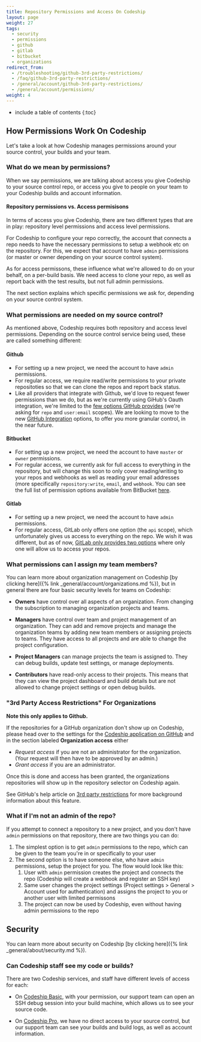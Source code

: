 ```yaml
---
title: Repository Permissions and Access On Codeship
layout: page
weight: 27
tags:
  - security
  - permissions
  - github
  - gitlab
  - bitbucket
  - organizations
redirect_from:
  - /troubleshooting/github-3rd-party-restrictions/
  - /faq/github-3rd-party-restrictions/
  - /general/account/github-3rd-party-restrictions/
  - /general/account/permissions/
weight: 4
---
```


* include a table of contents
{:toc}

## How Permissions Work On Codeship

Let's take a look at how Codeship manages permissions around your source control, your builds and your team.

### What do we mean by permissions?

When we say permissions, we are  talking about access you give Codeship to your source control repo, or access you give to people on your team to your Codeship builds and account information.

#### Repository permissions vs. Access permisisons ####

In terms of access you give Codeship, there are two different types that are in play: repository level permissions and access level permissions.

For Codeship to configure your repo correctly, the account that connects a repo needs to have the necessary permissions to setup a webhook etc on the repository. For this, we expect that account to have `admin` permissions (or master or owner depending on your source control system).

As for access permissons, these influence what we're allowed to do on your behalf, on a per-build basis. We need access to clone your repo, as well as report back with the test results, but not full admin permissions.

The next section explains which specific permissions we ask for, depending on your source control system.

### What permissions are needed on my source control?

As mentioned above, Codeship requires both repository and access level permissions. Depending on the source control service being used, these are called something different:

#### Github

- For setting up a new project, we need the account to have `admin` permissions.
- For regular access, we require read/write permissions to your private repositoties so that we can clone the repos and report back status.
- Like all providers that integrate with Github, we'd love to request fewer permissions than we do, but as we're currently using GiHub's Oauth integration, we're limited to the [few options GitHub provides](https://developer.github.com/v3/oauth/#scopes) (we're asking for `repo` and `user:email` scopes). We are looking to move to the new [GitHub Integration](https://developer.github.com/early-access/integrations/integrations-vs-oauth-applications/) options, to offer you more granular control, in the near future.

#### Bitbucket

- For setting up a new project, we need the account to have `master` or `owner` permissions.
- For regular access, we currently ask for full access to everything in the repository, but will change this soon to only cover reading/writing to your repos and webhooks as well as reading your email addresses (more specifically `repository:write`, `email`, and `webhook`. You can see the full list of permission options available from BitBucket [here](https://developer.atlassian.com/bitbucket/concepts/bitbucket-rest-scopes.html).

#### Gitlab
- For setting up a new project, we need the account to have `admin` permissions.
- For regular access, GitLab only offers one option (the `api` scope), which unfortunately gives us access to everything on the repo. We wish it was different, but as of now, [GitLab only provides two options](https://docs.gitlab.com/ee/integration/oauth_provider.html#authorized-applications) where only one will allow us to access your repos.

### What permissions can I assign my team members?

You can learn more about organization management on Codeship [by clicking here]({% link _general/account/organizations.md %}), but in general there are four basic security levels for teams on Codeship:

- **Owners** have control over all aspects of an organization. From changing the subscription to managing organization projects and teams.

- **Managers** have control over team and project management of an organization. They can add and remove projects and manage the organization teams by adding new team members or assigning projects to teams. They have access to all projects and are able to change the project configuration.

- **Project Managers** can manage projects the team is assigned to. They can debug builds, update test settings, or manage deployments.

- **Contributors** have read-only access to their projects. This means that they can view the project dashboard and build details but are not allowed to change project settings or open debug builds.

### "3rd Party Access Restrictions" For Organizations

**Note this only applies to Github.**

If the repositories for a GitHub organization don't show up on Codeship, please head over to the settings for the [Codeship application on GitHub](https://github.com/settings/connections/applications/457423eb34859f8eb490) and in the section labeled **Organization access** either

* _Request access_ if you are not an administrator for the organization. (Your request will then have to be approved by an admin.)
* _Grant access_ if you are an administrator.

Once this is done and access has been granted, the organizations repositories will show up in the repository selector on Codeship again.

See GitHub's help article on [3rd party restrictions](https://help.github.com/articles/about-third-party-application-restrictions/) for more background information about this feature.

### What if I'm not an admin of the repo?

If you attempt to connect a repository to a new project, and you don't have `admin` permissions on that repository, there are two things you can do:

1. The simplest option is to get `admin` permissions to the repo, which can be given to the team you're in or specifically to your user
1. The second option is to have someone else, who have `admin` permissions, setup the project for you. The flow would look like this:
    1. User with `admin` permission creates the project and connects the repo (Codeship will create a webhook and register an SSH key)
    1. Same user changes the project settings (Project settings > General > Account used for authentication) and assigns the project to you or another user with limited permissons
    1. The project can now be used by Codeship, even without having admin permissions to the repo

## Security

You can learn more about security on Codeship [by clicking here]({% link _general/about/security.md %}).

### Can Codeship staff see my code or builds?

There are two Codeship services, and staff have different levels of access for each:

- On [Codeship Basic](https://codeship.com/features/basic), with your permission, our support team can open an SSH debug session into your build machine, which allows us to see your source code.

- On [Codeship Pro](https://codeship.com/features/pro), we have no direct access to your source control, but our support team can see your builds and build logs, as well as account information.
